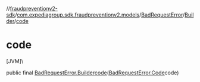 //[fraudpreventionv2-sdk](../../../../index.md)/[com.expediagroup.sdk.fraudpreventionv2.models](../../index.md)/[BadRequestError](../index.md)/[Builder](index.md)/[code](code.md)

# code

[JVM]\

public final [BadRequestError.Builder](index.md)[code](code.md)([BadRequestError.Code](../-code/index.md)code)

